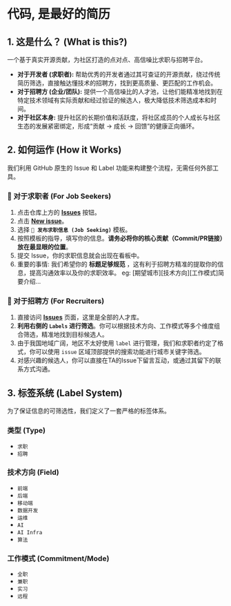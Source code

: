# 代码, 是最好的简历


## 1. 这是什么？ (What is this?)

一个基于真实开源贡献，为社区打造的点对点、高信噪比求职与招聘平台。

*   **对于开发者 (求职者):** 帮助优秀的开发者通过其可查证的开源贡献，绕过传统简历筛选，直接触达懂技术的招聘方，找到更高质量、更匹配的工作机会。
*   **对于招聘方 (企业/团队):** 提供一个高信噪比的人才池，让他们能精准地找到在特定技术领域有实际贡献和经过验证的候选人，极大降低技术筛选成本和时间。
*   **对于社区本身:** 提升社区的长期价值和活跃度，将社区成员的个人成长与社区生态的发展紧密绑定，形成“贡献 → 成长 → 回馈”的健康正向循环。

## 2. 如何运作 (How it Works)

我们利用 GitHub 原生的 Issue 和 Label 功能来构建整个流程，无需任何外部工具。

### 🙋 对于求职者 (For Job Seekers)

1.  点击仓库上方的 **[Issues](https://github.com/TokenRollAI/talent-hub-cn/issues)** 按钮。
2.  点击 **[New issue](https://github.com/TokenRollAI/talent-hub-cn/issues/new/choose)**。
3.  选择 **`🚀 发布求职信息 (Job Seeking)`** 模板。
4.  按照模板的指导，填写你的信息。**请务必将你的核心贡献（Commit/PR链接）放在最显眼的位置**。
5.  提交 Issue，你的求职信息就会出现在看板中。
6.  重要的事情: 我们希望你的 **标题足够规范** ，这有利于招聘方精准的提取你的信息，提高沟通效率以及你的求职效率。
    eg: [期望城市][技术方向][工作模式]简要介绍...

### 🏢 对于招聘方 (For Recruiters)

1.  直接访问 **[Issues](https://github.com/TokenRollAI/talent-hub-cn/issues)** 页面，这里是全部的人才库。
2.  **利用右侧的 `Labels` 进行筛选**。你可以根据技术方向、工作模式等多个维度组合筛选，精准地找到目标候选人。
3.  由于我国地域广阔，地区不太好使用 `label` 进行管理，我们和求职者约定了格式，你可以使用 `issue` 区域顶部提供的搜索功能进行城市关键字筛选。
4.  对感兴趣的候选人，你可以直接在TA的Issue下留言互动，或通过其留下的联系方式沟通。

## 3. 标签系统 (Label System)

为了保证信息的可筛选性，我们定义了一套严格的标签体系。

### 类型 (Type)
*   `求职`
*   `招聘`

### 技术方向 (Field)
*   `前端`
*   `后端`
*   `移动端`
*   `数据开发`
*   `运维`
*   `AI`
*   `AI Infra`
*   `算法`

### 工作模式 (Commitment/Mode)
*   `全职`
*   `兼职`
*   `实习`
*   `远程`
